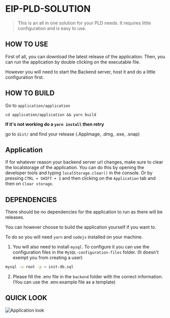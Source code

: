 # EIP-PLD-SOLUTION

> This is an all in one solution for your PLD needs.
> It requires little configuration and is easy to use.

## HOW TO USE

First of all, you can download the latest release of the application.
Then, you can run the application by double clicking on the executable file.

However you will need to start the Backend server, host it and do a little configuration first.

## HOW TO BUILD

Go to `application/application` 

```cd application/application && yarn build```

**If it's not working do a `yarn install` then retry**

go to `dist/` and find your release (.AppImage, .dmg, .exe, .snap)

## Application

If for whatever reason your backend server url changes, make sure to clear the localstorage of the application.
You can do this by opening the developer tools and typing `localStorage.clear()` in the console.
Or by pressing `CTRL + SHIFT + I` and then clicking on the `Application` tab and then on `Clear storage`.

## DEPENDENCIES

There should be no dependencies for the application to run as there will be releases.

You can however choose to build the application yourself if you want to.

To do so you will need `yarn` and `nodejs` installed on your machine.

1. You will also need to install `mysql`.
To configure it you can use the configuration files in the `MySQL-configuration-files` folder. (It doesn't exempt you from creating a user)

```bash
mysql -u root -p < init-db.sql
```

2. Please fill the .env file in the `backend` folder with the correct information. (You can use the .env.example file as a template)

## QUICK LOOK

<img
    src="application-look.png" alt="Application look"
/>
